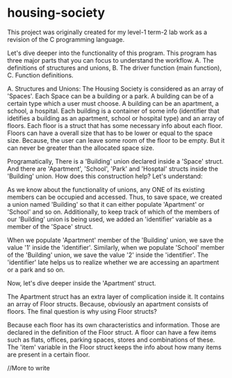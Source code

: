 # housing-society
This project was originally created for my level-1 term-2 lab work as a revision of the C programming language. 

Let's dive deeper into the functionality of this program. This program has three major parts that you can focus to understand the workflow.
A. The definitions of structures and unions,
B. The driver function (main function),
C. Function definitions.

A. Structures and Unions:
The Housing Society is considered as an array of 'Spaces'. Each Space can be a building or a park. A building can be of a certain type which a user must choose. A building can be an apartment, a school, a hospital. Each building is a container of some info (identifier that idetifies a building as an apartment, school or hospital type) and an array of floors. Each floor is a struct that has some necessary info about each floor. Floors can have a overall size that has to be lower or equal to the space size. Because, the user can leave some room of the floor to be empty. But it can never be greater than the allocated space size.

Programatically, There is a 'Building' union declared inside a 'Space' struct. And there are 'Apartment', 'School', 'Park' and 'Hosptal' structs inside the 'Building' union. How does this construction help? Let's understand:

As we know about the functionality of unions, any ONE of its existing members can be occupied and accessed. Thus, to save space, we created a union named 'Building' so that it can either populate 'Apartment' or 'School' and so on. Additionally, to keep track of which of the members of our 'Building' union is being used, we added an 'identifier' variable as a member of the 'Space' struct. 

When we populate 'Apartment' member of the 'Building' union, we save the value '1' inside the 'identifier'. Similarly, when we populate 'School' member of the 'Building' union, we save the value '2' inside the 'identifier'. The 'identifier' late helps us to realize whether we are accessing an apartment or a park and so on.

Now, let's dive deeper inside the 'Apartment' struct. 

The Apartment struct has an extra layer of complication inside it. It contains an array of Floor structs. Because, obviously an apartment consists of floors. The final question is why using Floor structs? 

Because each floor has its own characteristics and information. Those are declared in the definition of the Floor struct. A floor can have a few items such as flats, offices, parking spaces, stores and combinations of these. The 'item' variable in the Floor struct keeps the info about how many items are present in a certain floor. 

//More to write
